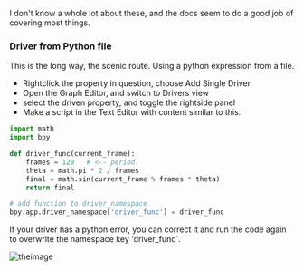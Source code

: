 I don't know a whole lot about these, and the docs seem to do a good job of covering most things.

### Driver from Python file

This is the long way, the scenic route. Using a python expression from a file.

- Rightclick the property in question, choose Add Single Driver
- Open the Graph Editor, and switch to Drivers view
- select the driven property, and toggle the rightside panel
- Make a script in the Text Editor with content similar to this.

```python
import math
import bpy

def driver_func(current_frame):
    frames = 120   # <-- period.
    theta = math.pi * 2 / frames
    final = math.sin(current_frame % frames * theta)
    return final

# add function to driver_namespace
bpy.app.driver_namespace['driver_func'] = driver_func

```
If your driver has a python error, you can correct it and run the code again to overwrite 
the namespace key 'driver_func`. 


![theimage](https://cloud.githubusercontent.com/assets/619340/10715506/092e8798-7b19-11e5-9570-421515d8849f.png)
